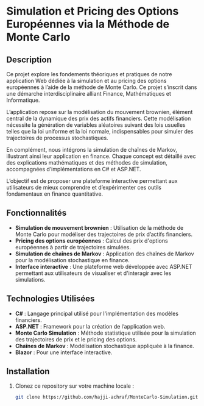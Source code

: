 # Simulation et Pricing des Options Européennes via la Méthode de Monte Carlo

## Description

Ce projet explore les fondements théoriques et pratiques de notre application Web dédiée à la simulation et au pricing des options européennes à l’aide de la méthode de Monte Carlo. Ce projet s’inscrit dans une démarche interdisciplinaire alliant Finance, Mathématiques et Informatique.

L’application repose sur la modélisation du mouvement brownien, élément central de la dynamique des prix des actifs financiers. Cette modélisation nécessite la génération de variables aléatoires suivant des lois usuelles telles que la loi uniforme et la loi normale, indispensables pour simuler des trajectoires de processus stochastiques.

En complément, nous intégrons la simulation de chaînes de Markov, illustrant ainsi leur application en finance. Chaque concept est détaillé avec des explications mathématiques et des méthodes de simulation, accompagnées d’implémentations en C# et ASP.NET.

L’objectif est de proposer une plateforme interactive permettant aux utilisateurs de mieux comprendre et d’expérimenter ces outils fondamentaux en finance quantitative.

## Fonctionnalités

- **Simulation de mouvement brownien** : Utilisation de la méthode de Monte Carlo pour modéliser des trajectoires de prix d’actifs financiers.
- **Pricing des options européennes** : Calcul des prix d'options européennes à partir de trajectoires simulées.
- **Simulation de chaînes de Markov** : Application des chaînes de Markov pour la modélisation stochastique en finance.
- **Interface interactive** : Une plateforme web développée avec ASP.NET permettant aux utilisateurs de visualiser et d'interagir avec les simulations.

## Technologies Utilisées

- **C#** : Langage principal utilisé pour l'implémentation des modèles financiers.
- **ASP.NET** : Framework pour la création de l’application web.
- **Monte Carlo Simulation** : Méthode statistique utilisée pour la simulation des trajectoires de prix et le pricing des options.
- **Chaînes de Markov** : Modélisation stochastique appliquée à la finance.
- **Blazor** : Pour une interface interactive.

## Installation

1. Clonez ce repository sur votre machine locale :
   ```bash
   git clone https://github.com/hajji-achraf/MonteCarlo-Simulation.git
